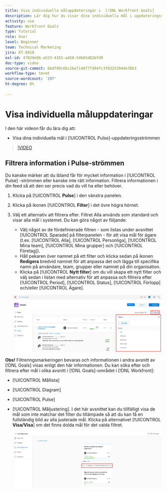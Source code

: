 ```yaml
---
title: Visa individuella måluppdateringar i  [!DNL Workfront Goals]
description: Lär dig hur du visar dina individuella mål i uppdateringsströmmen [!UICONTROL Pulse] i [!DNL]   Mål].
activity: use
feature: Workfront Goals
type: Tutorial
role: User
level: Beginner
team: Technical Marketing
jira: KT-8928
exl-id: 47029e66-a533-4165-a458-54665d82bfd9
doc-type: video
source-git-commit: bbdf99c6bc1be714077fd94fc3f8325394de36b3
workflow-type: tm+mt
source-wordcount: '297'
ht-degree: 0%

---
```


# Visa individuella måluppdateringar

I den här videon får du lära dig att:

* Visa dina individuella mål i [!UICONTROL Pulse]-uppdateringsströmmen

>[!VIDEO](https://video.tv.adobe.com/v/335200/?quality=12&learn=on&enablevpops=1)

## Filtrera information i Pulse-strömmen

Du kanske märker att du ibland får för mycket information i [!UICONTROL Pulse] -strömmen eller kanske inte rätt information. Filtrera informationen i din feed så att den ser precis vad du vill ha eller behöver.

1. Klicka på [!UICONTROL **Pulse**] i den vänstra panelen.
1. Klicka på ikonen [!UICONTROL **Filter**] i det övre högra hörnet.
1. Välj ett alternativ att filtrera efter. Filtret Alla används som standard och visar alla mål i systemet. Du kan göra något av följande:

   * Välj något av de fördefinierade filtren - som listas under avsnittet [!UICONTROL Sparade] på filterpanelen - för att visa mål för ägare (t.ex. [!UICONTROL Alla], [!UICONTROL Personliga], [!UICONTROL Mina team], [!UICONTROL Mina grupper] och [!UICONTROL Företag]).
   * Håll pekaren över namnet på ett filter och klicka sedan på ikonen **Redigera** bredvid namnet för att anpassa det och lägga till specifika namn på användare, team, grupper eller namnet på din organisation.
   * Klicka på [!UICONTROL **Nytt filter**] om du vill skapa ett nytt filter och välj sedan i listan med alternativ för att anpassa och filtrera efter [!UICONTROL Period], [!UICONTROL Status], [!UICONTROL Förlopp] och/eller [!UICONTROL Ägare].

   ![En bild av panelen [!UICONTROL Filter] i [!DNL Workfront Goals]](assets/18-workfront-goals-pulse-stream.png)

**Obs!** Filtreringsmarkeringen bevaras och informationen i andra avsnitt av [!DNL Goals] visas enligt den här informationen. Du kan söka efter och filtrera efter mål i olika avsnitt i [!DNL Goals]-området i [!DNL Workfront]:

* [!UICONTROL Mållista]
* [!UICONTROL Diagram]
* [!UICONTROL Pulse]
* [!UICONTROL Måljustering]. I det här avsnittet kan du tillfälligt visa de mål som inte matchar det filter du tillämpade så att du kan få en fullständig bild av alla justerade mål. Klicka på alternativet [!UICONTROL **Visa/Visa**] om det finns dolda mål för det valda filtret.

  ![](assets/19-workfront-goals-filter-show-it.png)
